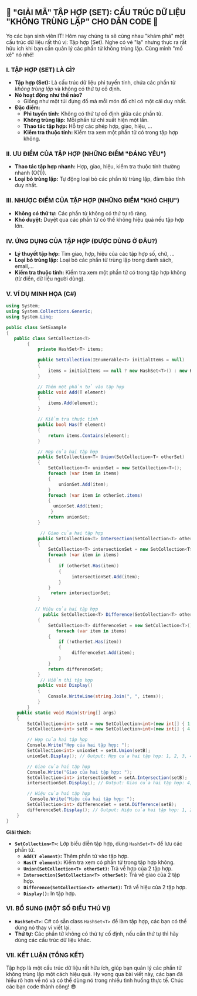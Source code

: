 ## **🚀 "GIẢI MÃ" TẬP HỢP (SET): CẤU TRÚC DỮ LIỆU "KHÔNG TRÙNG LẶP" CHO DÂN CODE 🚀**

Yo các bạn sinh viên IT! Hôm nay chúng ta sẽ cùng nhau "khám phá" một cấu trúc dữ liệu rất thú vị: Tập hợp (Set). Nghe có vẻ "lạ" nhưng thực ra rất hữu ích khi bạn cần quản lý các phần tử không trùng lặp. Cùng mình "mổ xẻ" nó nhé!

### **I. TẬP HỢP (SET) LÀ GÌ?**

-   **Tập hợp (Set):** Là cấu trúc dữ liệu phi tuyến tính, chứa các phần tử _không trùng lặp_ và không có thứ tự cố định.
-   **Nó hoạt động như thế nào?**
    -   Giống như một túi đựng đồ mà mỗi món đồ chỉ có một cái duy nhất.
-   **Đặc điểm:**
    -   **Phi tuyến tính:** Không có thứ tự cố định giữa các phần tử.
    -   **Không trùng lặp:** Mỗi phần tử chỉ xuất hiện một lần.
    -   **Thao tác tập hợp:** Hỗ trợ các phép hợp, giao, hiệu, ...
    -   **Kiểm tra thuộc tính:** Kiểm tra xem một phần tử có trong tập hợp không.

### **II. ƯU ĐIỂM CỦA TẬP HỢP (NHỮNG ĐIỂM "ĐÁNG YÊU")**

-   **Thao tác tập hợp nhanh:** Hợp, giao, hiệu, kiểm tra thuộc tính thường nhanh (O(1)).
-   **Loại bỏ trùng lặp:** Tự động loại bỏ các phần tử trùng lặp, đảm bảo tính duy nhất.

### **III. NHƯỢC ĐIỂM CỦA TẬP HỢP (NHỮNG ĐIỂM "KHÓ CHỊU")**

-   **Không có thứ tự:** Các phần tử không có thứ tự rõ ràng.
-   **Khó duyệt:** Duyệt qua các phần tử có thể không hiệu quả nếu tập hợp lớn.

### **IV. ỨNG DỤNG CỦA TẬP HỢP (ĐƯỢC DÙNG Ở ĐÂU?)**

-   **Lý thuyết tập hợp:** Tìm giao, hợp, hiệu của các tập hợp số, chữ, ...
-   **Loại bỏ trùng lặp:** Loại bỏ các phần tử trùng lặp trong danh sách, email,...
-   **Kiểm tra thuộc tính:** Kiểm tra xem một phần tử có trong tập hợp không (từ điển, dữ liệu người dùng).

### **V. VÍ DỤ MINH HỌA (C#)**

```csharp
using System;
using System.Collections.Generic;
using System.Linq;

public class SetExample
{
   public class SetCollection<T>
        {
            private HashSet<T> items;

            public SetCollection(IEnumerable<T> initialItems = null)
            {
                items = initialItems == null ? new HashSet<T>() : new HashSet<T>(initialItems);
            }

            // Thêm một phần tử vào tập hợp
            public void Add(T element)
            {
                items.Add(element);
            }

            // Kiểm tra thuộc tính
            public bool Has(T element)
            {
                return items.Contains(element);
            }

            // Hợp của hai tập hợp
            public SetCollection<T> Union(SetCollection<T> otherSet)
            {
                SetCollection<T> unionSet = new SetCollection<T>();
                foreach (var item in items)
                {
                    unionSet.Add(item);
                }
                foreach (var item in otherSet.items)
                {
                  unionSet.Add(item);
                 }
                return unionSet;
            }

             // Giao của hai tập hợp
            public SetCollection<T> Intersection(SetCollection<T> otherSet)
            {
                SetCollection<T> intersectionSet = new SetCollection<T>();
                foreach (var item in items)
                {
                    if (otherSet.Has(item))
                    {
                         intersectionSet.Add(item);
                    }
                }
                 return intersectionSet;
            }

           // Hiệu của hai tập hợp
              public SetCollection<T> Difference(SetCollection<T> otherSet)
            {
                SetCollection<T> differenceSet = new SetCollection<T>();
                   foreach (var item in items)
                {
                    if (!otherSet.Has(item))
                    {
                         differenceSet.Add(item);
                    }
                }
                return differenceSet;
            }
             // Hiển thị tập hợp
            public void Display()
            {
                Console.WriteLine(string.Join(", ", items));
            }
        }
    public static void Main(string[] args)
    {
        SetCollection<int> setA = new SetCollection<int>(new int[] { 1, 2, 3, 4, 5 });
        SetCollection<int> setB = new SetCollection<int>(new int[] { 4, 5, 6, 7, 8 });

        // Hợp của hai tập hợp
        Console.Write("Hợp của hai tập hợp: ");
        SetCollection<int> unionSet = setA.Union(setB);
        unionSet.Display(); // Output: Hợp của hai tập hợp: 1, 2, 3, 4, 5, 6, 7, 8

        // Giao của hai tập hợp
        Console.Write("Giao của hai tập hợp: ");
        SetCollection<int> intersectionSet = setA.Intersection(setB);
        intersectionSet.Display(); // Output: Giao của hai tập hợp: 4, 5

        // Hiệu của hai tập hợp
         Console.Write("Hiệu của hai tập hợp: ");
        SetCollection<int> differenceSet = setA.Difference(setB);
        differenceSet.Display(); // Output: Hiệu của hai tập hợp: 1, 2, 3
    }
}
```

**Giải thích:**

-   **`SetCollection<T>`:** Lớp biểu diễn tập hợp, dùng `HashSet<T>` để lưu các phần tử.
    -   **`Add(T element)`:** Thêm phần tử vào tập hợp.
    -   **`Has(T element)`:** Kiểm tra xem có phần tử trong tập hợp không.
    -   **`Union(SetCollection<T> otherSet)`:** Trả về hợp của 2 tập hợp.
    -   **`Intersection(SetCollection<T> otherSet)`:** Trả về giao của 2 tập hợp.
    -   **`Difference(SetCollection<T> otherSet)`:** Trả về hiệu của 2 tập hợp.
    -   **`Display()`:** In tập hợp.

### **VI. BỔ SUNG (MỘT SỐ ĐIỀU THÚ VỊ)**

-   **`HashSet<T>`:** C# có sẵn class `HashSet<T>` để làm tập hợp, các bạn có thể dùng nó thay vì viết lại.
-   **Thứ tự:** Các phần tử không có thứ tự cố định, nếu cần thứ tự thì hãy dùng các cấu trúc dữ liệu khác.

### **VII. KẾT LUẬN (TỔNG KẾT)**

Tập hợp là một cấu trúc dữ liệu rất hữu ích, giúp bạn quản lý các phần tử không trùng lặp một cách hiệu quả. Hy vọng qua bài viết này, các bạn đã hiểu rõ hơn về nó và có thể dùng nó trong nhiều tình huống thực tế. Chúc các bạn code thành công! 😎
